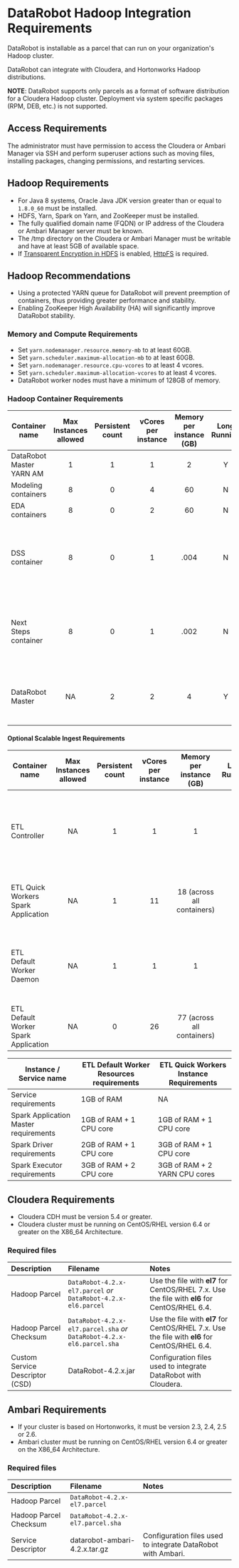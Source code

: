 # DataRobot Hadoop Integration Requirements

DataRobot is installable as a parcel that can run on your organization's
Hadoop cluster.

DataRobot can integrate with Cloudera, and Hortonworks Hadoop distributions.

**NOTE**: DataRobot supports only parcels as a format of software distribution for a Cloudera Hadoop cluster.
Deployment via system specific packages (RPM, DEB, etc.) is not supported.

## Access Requirements

The administrator must have permission to access the Cloudera or Ambari Manager
via SSH and perform superuser actions such as moving files, installing packages,
changing permissions, and restarting services.

## Hadoop Requirements

* For Java 8 systems, Oracle Java JDK version greater than or equal to
`1.8.0_60` must be installed.
* HDFS, Yarn, Spark on Yarn, and ZooKeeper must be installed.
* The fully qualified domain name (FQDN) or IP address of the Cloudera or Ambari
Manager server must be known.
* The /tmp directory on the Cloudera or Ambari Manager must be writable and have
at least 5GB of available space.
* If [Transparent Encryption in HDFS](http://hadoop.apache.org/docs/stable/hadoop-project-dist/hadoop-hdfs/TransparentEncryption.html) is enabled, [HttpFS](https://hadoop.apache.org/docs/stable/hadoop-kms/index.html) is required.

## Hadoop Recommendations

* Using a protected YARN queue for DataRobot will prevent preemption of containers, thus providing greater performance and stability.
* Enabling ZooKeeper High Availability (HA) will significantly improve DataRobot stability.

### Memory and Compute Requirements

* Set `yarn.nodemanager.resource.memory-mb` to at least 60GB.
* Set `yarn.scheduler.maximum-allocation-mb` to at least 60GB.
* Set `yarn.nodemanager.resource.cpu-vcores` to at least 4 vcores.
* Set `yarn.scheduler.maximum-allocation-vcores` to at least 4 vcores.
* DataRobot worker nodes must have a minimum of 128GB of memory.

### Hadoop Container Requirements

| Container name | Max Instances allowed | Persistent count | vCores per instance | Memory per instance (GB) | Long Running | Notes |
|----------------|:---------------------:|:----------------:|:-------------------:|:------------------------:|:------------:|-------|
|DataRobot Master YARN AM|1|1|1|2|Y|Required|
|Modeling containers|8|0|4|60|N|Required|
|EDA containers|8|0|2|60|N|Required|
|DSS container|8|0|1|.004|N|Only required if DataRobot Master Yarn Quick Worker is not used|
|Next Steps container|8|0|1|.002|N|Only required if DataRobot Master Yarn Quick Worker is not used|
|DataRobot Master|NA|2|2|4|Y|Taking the role of different DSS and next steps tasks.| 

#### Optional Scalable Ingest Requirements

| Container name | Max Instances allowed | Persistent count | vCores per instance | Memory per instance (GB) | Long Running | Notes |
|----------------|:---------------------:|:----------------:|:-------------------:|:------------------------:|:------------:|-------|
|ETL Controller|NA|1|1|1|Y|A lightweight service running outside of YARN: Track status/health of the services, Provide REST API to ETL services, Dataset type & format recognition.|
|ETL Quick Workers Spark Application|NA|1|11|18 (across all containers)|Y|Submits new spark jobs for Fast EDA, ingest of small Avro and Parquet files & other low-latency jobs.|
|ETL Default Worker Daemon|NA|1|1|1|Y|A new Spark app is dynamically created that submits and manages the qualifying ingest/downsampling in a new Yarn app per job request.|
|ETL Default Worker Spark Application|NA|0|26|77 (across all containers)|N|Executes jobs submitted to ETL Default Worker Daemon|


| Instance / Service name | ETL Default Worker Resources requirements | ETL Quick Workers Instance Requirements |
|-------------------------|-------------------------------------------|-----------------------------------------|
|Service requirements|1GB of RAM|NA|
|Spark Application Master requirements|1GB of RAM + 1 CPU core|1GB of RAM + 1 CPU core|
|Spark Driver requirements|2GB of RAM + 1 CPU core|3GB of RAM + 1 CPU core|
|Spark Executor requirements|3GB of RAM + 2 CPU core|3GB of RAM + 2 YARN CPU cores|

## Cloudera Requirements

* Cloudera CDH must be version 5.4 or greater.
* Cloudera cluster must be running on CentOS/RHEL version 6.4 or greater on the X86_64 Architecture.

### Required files

| Description | Filename | Notes |
|:------------|:---------|:------|
| Hadoop Parcel | `DataRobot-4.2.x-el7.parcel` *or* `DataRobot-4.2.x-el6.parcel` | Use the file with **el7** for CentOS/RHEL 7.x. Use the file with **el6** for CentOS/RHEL 6.4. |
| Hadoop Parcel Checksum | `DataRobot-4.2.x-el7.parcel.sha` *or* `DataRobot-4.2.x-el6.parcel.sha` | Use the file with **el7** for CentOS/RHEL 7.x. Use the file with **el6** for CentOS/RHEL 6.4. |
| Custom Service Descriptor (CSD) | DataRobot-4.2.x.jar | Configuration files used to integrate DataRobot with Cloudera. |

## Ambari Requirements

* If your cluster is based on Hortonworks, it must be version 2.3, 2.4, 2.5 or 2.6.
* Ambari cluster must be running on CentOS/RHEL version 6.4 or greater on the X86_64 Architecture.

### Required files

| Description | Filename | Notes |
|:------------|:---------|:------|
| Hadoop Parcel | `DataRobot-4.2.x-el7.parcel` | |
| Hadoop Parcel Checksum | `DataRobot-4.2.x-el7.parcel.sha` | |
| Service Descriptor | datarobot-ambari-4.2.x.tar.gz | Configuration files used to integrate DataRobot with Ambari. |
